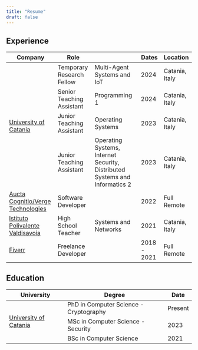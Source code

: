 ```yaml
---
title: "Resume"
draft: false
---
```


## Experience

<table>
    <thead>
        <tr>
            <th>Company</th>
            <th>Role</th>
            <th></th>
            <th>Dates</th>
            <th>Location</th>
        </tr>
    </thead>
    <tbody>
        <tr>
            <td rowspan=5><a href="https://unict.it" target="_blank">University of Catania</a></td>
        </tr>
        <tr>
            <td>Temporary Research Fellow</td>
            <td>Multi-Agent Systems and IoT</td>
            <td>2024</td>
            <td>Catania, Italy</td>
        </tr>
        <tr>
            <td>Senior Teaching Assistant</td>
            <td>Programming 1</td>
            <td>2024</td>
            <td>Catania, Italy</td>
        </tr>
        <tr>
            <td>Junior Teaching Assistant</td>
            <td>Operating Systems</td>
            <td>2023</td>
            <td>Catania, Italy</td>
        </tr>
        <tr>
            <td>Junior Teaching Assistant</td>
            <td>Operating Systems, Internet Security, Distributed Systems and Informatics 2</td>
            <td>2023</td>
            <td>Catania, Italy</td>
        </tr>
        <tr>
            <td rowspan=2><a href="https://www.sendata.io" target="_blank">Aucta Cognitio/Verge Technologies</a></td>
        </tr>
        <tr>
            <td>Software Developer</td>
            <td></td>
            <td>2022</td>
            <td>Full Remote</td>
        </tr>
        <tr>
            <td rowspan=2><a href="https://www.sendata.io" target="_blank">Istituto Polivalente Valdisavoia</a></td>
        </tr>
        <tr>
            <td>High School Teacher</td>
            <td>Systems and Networks</td>
            <td>2021</td>
            <td>Catania, Italy</td>
        </tr>
        <tr>
            <td rowspan=2><a href="https://fiverr.com" target="_blank">Fiverr</a></td>
        </tr>
        <tr>
            <td>Freelance Developer</td>
            <td></td>
            <td>2018 - 2021</td>
            <td>Full Remote</td>
        </tr>
    </tbody>
</table>

## Education

<table>
    <thead>
        <tr>
            <th>University</th>
            <th>Degree</th>
            <th>Date</th>
        </tr>
    </thead>
    <tbody>
        <tr>
            <td rowspan=4><a href="https://unict.it" target="_blank" style="padding-right: 8px;">University of Catania</a></td>
        </tr>
        <tr>
            <td>PhD in Computer Science - Cryptography</td>
            <td>Present</td>
        </tr>
        <tr>
            <td>MSc in Computer Science - Security</td>
            <td>2023</td>
        </tr>
        <tr>
            <td>BSc in Computer Science</td>
            <td>2021</td>
        </tr>
    </tbody>
</table>
